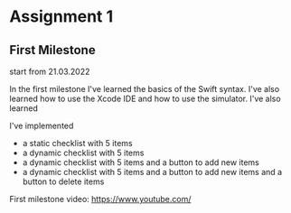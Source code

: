 # Assignment 1

## First Milestone

start from 21.03.2022

In the first milestone I've learned the basics of the Swift syntax. I've also learned how to use the Xcode IDE and how to use the simulator. I've also learned

I've implemented

- a static checklist with 5 items
- a dynamic checklist with 5 items
- a dynamic checklist with 5 items and a button to add new items
- a dynamic checklist with 5 items and a button to add new items and a button to delete items

First milestone video:
https://www.youtube.com/
